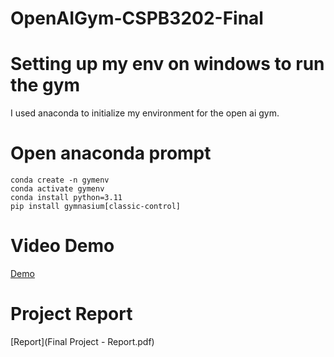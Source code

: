 # OpenAIGym-CSPB3202-Final

# Setting up my env on windows to run the gym
I used anaconda to initialize my environment for the open ai gym. 

# Open anaconda prompt
```
conda create -n gymenv
conda activate gymenv
conda install python=3.11
pip install gymnasium[classic-control]
```

# Video Demo
[Demo](https://o365coloradoedu-my.sharepoint.com/:v:/g/personal/aska1234_colorado_edu/EYyAhIvlUsZPkwbFQCrcOS8BsBHwNRXfUT75PDcPJBXgNA?nav=eyJyZWZlcnJhbEluZm8iOnsicmVmZXJyYWxBcHAiOiJPbmVEcml2ZUZvckJ1c2luZXNzIiwicmVmZXJyYWxBcHBQbGF0Zm9ybSI6IldlYiIsInJlZmVycmFsTW9kZSI6InZpZXciLCJyZWZlcnJhbFZpZXciOiJNeUZpbGVzTGlua0NvcHkifX0&e=2KHsZO)

# Project Report 
[Report](Final Project - Report.pdf)
